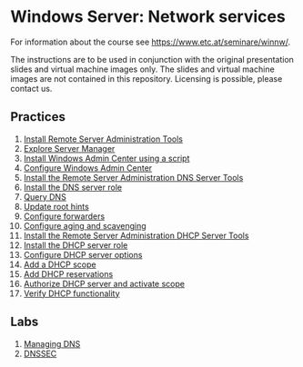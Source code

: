 # Windows Server: Network services

For information about the course see <https://www.etc.at/seminare/winnw/>.

The instructions are to be used in conjunction with the original presentation slides and virtual machine images only. The slides and virtual machine images are not contained in this repository. Licensing is possible, please contact us.

## Practices

1. [Install Remote Server Administration Tools](Practices/Install-Remote-Server-Administration-Tools.md)
1. [Explore Server Manager](Practices/Explore-Server-Manager.md)
1. [Install Windows Admin Center using a script](Practices/Install-Windows-Admin-Center-using-a-script.md)
1. [Configure Windows Admin Center](Practices/Configure-Windows-Admin-Center.md)
1. [Install the Remote Server Administration DNS Server Tools](Practices/Install-the-Remote-Server-Administration-DNS-Server-Tools.md)
1. [Install the DNS server role](Practices/Install-the-DNS-server-role.md)
1. [Query DNS](Practices/Query-DNS.md)
1. [Update root hints](Practices/Update-root-hints.md)
1. [Configure forwarders](Practices/Configure-forwarders.md)
1. [Configure aging and scavenging](Practices/Configure-aging-and-scavenging.md)
1. [Install the Remote Server Administration DHCP Server Tools](Practices/Install-the-Remote-Server-Administration-DHCP-Server-Tools.md)
1. [Install the DHCP server role](Practices/Install-the-DHCP-server-role.md)
1. [Configure DHCP server options](Practices/Configure-DHCP-server-options.md)
1. [Add a DHCP scope](Practices/Add-a-DHCP-scope.md)
1. [Add DHCP reservations](Practices/Add-DHCP-reservations.md)
1. [Authorize DHCP server and activate scope](Practices/Authorize-DHCP-server-and-activate-scope.md)
1. [Verify DHCP functionality](Practices/Verify-DHCP-functionality.md)

## Labs

1. [Managing DNS](Labs/Managing-DNS.md)
1. [DNSSEC](Labs/DNSSEC.md)
